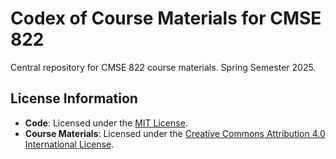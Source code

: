 # Codex of Course Materials for CMSE 822

Central repository for CMSE 822 course materials. Spring Semester 2025.

## License Information

- **Code**: Licensed under the [MIT License](LICENSE).
- **Course Materials**: Licensed under the [Creative Commons Attribution 4.0 International License](http://creativecommons.org/licenses/by/4.0/).
